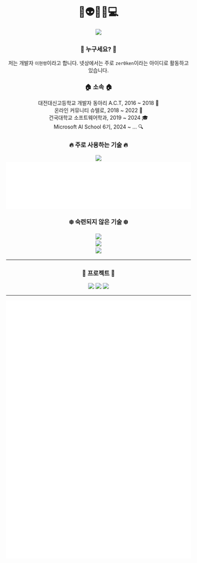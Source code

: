 <div align="center">
    <h1>👋👽🐸😎💻</h1>
    <!-- 백준(solved.ac) 스탯  -->
    <a href="https://solved.ac/lhr1105">
        <img src="https://mazassumnida.wtf/api/v2/generate_badge?boj=lhr1105"></a>
    <h3>🪪 누구세요? 🪪</h3>
    저는 개발자 <code>이현령</code>이라고 합니다. 넷상에서는 주로 <code>zer0ken</code>이라는 아이디로 활동하고 있습니다.<br>
    <h3> 🏠 소속 🏠</h3>
    대전대신고등학교 개발자 동아리 A.C.T, 2016 ~ 2018 🏫<br>
    온라인 커뮤니티 슈텔로, 2018 ~ 2022 🙌<br>
    건국대학교 소프트웨어학과, 2019 ~ 2024 🎓<br>
    Microsoft AI School 6기, 2024 ~ ... 🔍<br>
    <h3>🔥 주로 사용하는 기술 🔥</h3>
    <a href="https://skillicons.dev/"><img src="https://skillicons.dev/icons?i=python,vscode,github,obsidian,azure,gcp"></a><br>
    <picture>
        <img valign="top" src="./attachments/metrics.plugin.languages.recent.svg">
    </picture>
    <h3>❄️ 숙련되지 않은 기술 ❄️</h3>
    <a href="https://skillicons.dev/"><img src="https://skillicons.dev/icons?i=photoshop,java,kotlin,c,cpp,html,css,js,php,vue,flutter"></a><br>
    <a href="https://skillicons.dev/"><img src="https://skillicons.dev/icons?i=firebase,aws,heroku,netlify"></a><br>
    <a href="https://skillicons.dev/"><img src="https://skillicons.dev/icons?i=sublime,atom,eclipse,idea,pycharm,clion,androidstudio"></a><br>
    <hr>
    <h3>🚀 프로젝트 🚀</h3>
    <a href="https://github.com/shtelo/kenkenjr">
        <img src="https://github-readme-stats.vercel.app/api/pin/?username=shtelo&repo=kenkenjr&card_width=270&show_owner=true"></a>
    <a href="https://github.com/zer0ken/tetris-ie">
        <img src="https://github-readme-stats.vercel.app/api/pin/?username=zer0ken&repo=tetris-ie&card_width=270&show_owner=true"></a>
    <a href="https://github.com/kyla-devs">
        <img src="https://github-readme-stats.vercel.app/api/pin/?username=kyla-devs&repo=.github&card_width=270&show_owner=true"></a>
    <hr>
    <!-- 깃허브 스탯  -->
    <picture>
        <img valign="top" src="./attachments/metrics.plugin.isocalendar.fullyear.svg">
    </picture>
    <picture>
        <img valign="top" src="./attachments/metrics.plugin.achievements.compact.svg">
    </picture>
    <picture>
        <img valign="top" src="./attachments/metrics.plugin.languages.details.svg">
    </picture>
</div>